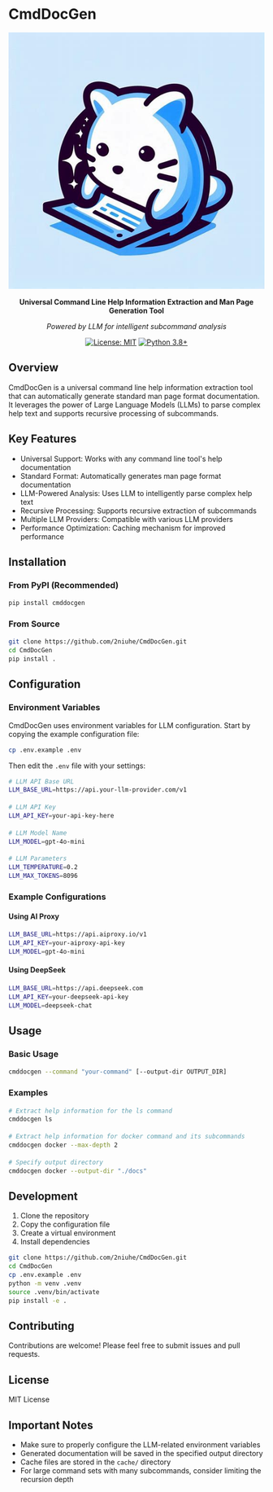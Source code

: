 # CmdDocGen

<div align="center">

![CmdDocGen Logo](https://raw.githubusercontent.com/2niuhe/CmdDocGen/main/assets/logo.png)

**Universal Command Line Help Information Extraction and Man Page Generation Tool**

*Powered by LLM for intelligent subcommand analysis*

[![License: MIT](https://img.shields.io/badge/License-MIT-yellow.svg)](https://opensource.org/licenses/MIT)
[![Python 3.8+](https://img.shields.io/badge/python-3.8+-blue.svg)](https://www.python.org/downloads/)

</div>

## Overview

CmdDocGen is a universal command line help information extraction tool that can automatically generate standard man page format documentation. It leverages the power of Large Language Models (LLMs) to parse complex help text and supports recursive processing of subcommands.

## Key Features

- Universal Support: Works with any command line tool's help documentation
- Standard Format: Automatically generates man page format documentation
- LLM-Powered Analysis: Uses LLM to intelligently parse complex help text
- Recursive Processing: Supports recursive extraction of subcommands
- Multiple LLM Providers: Compatible with various LLM providers
- Performance Optimization: Caching mechanism for improved performance

## Installation

### From PyPI (Recommended)

```bash
pip install cmddocgen
```

### From Source

```bash
git clone https://github.com/2niuhe/CmdDocGen.git
cd CmdDocGen
pip install .
```

## Configuration

### Environment Variables

CmdDocGen uses environment variables for LLM configuration. Start by copying the example configuration file:

```bash
cp .env.example .env
```

Then edit the `.env` file with your settings:

```bash
# LLM API Base URL
LLM_BASE_URL=https://api.your-llm-provider.com/v1

# LLM API Key
LLM_API_KEY=your-api-key-here

# LLM Model Name
LLM_MODEL=gpt-4o-mini

# LLM Parameters
LLM_TEMPERATURE=0.2
LLM_MAX_TOKENS=8096
```

### Example Configurations

#### Using AI Proxy

```bash
LLM_BASE_URL=https://api.aiproxy.io/v1
LLM_API_KEY=your-aiproxy-api-key
LLM_MODEL=gpt-4o-mini
```

#### Using DeepSeek

```bash
LLM_BASE_URL=https://api.deepseek.com
LLM_API_KEY=your-deepseek-api-key
LLM_MODEL=deepseek-chat
```

## Usage

### Basic Usage

```bash
cmddocgen --command "your-command" [--output-dir OUTPUT_DIR]
```

### Examples

```bash
# Extract help information for the ls command
cmddocgen ls

# Extract help information for docker command and its subcommands
cmddocgen docker --max-depth 2

# Specify output directory
cmddocgen docker --output-dir "./docs"

```

## Development

1. Clone the repository
2. Copy the configuration file
3. Create a virtual environment
4. Install dependencies

```bash
git clone https://github.com/2niuhe/CmdDocGen.git
cd CmdDocGen
cp .env.example .env
python -m venv .venv
source .venv/bin/activate
pip install -e .
```

## Contributing

Contributions are welcome! Please feel free to submit issues and pull requests.

## License

MIT License

## Important Notes

- Make sure to properly configure the LLM-related environment variables
- Generated documentation will be saved in the specified output directory
- Cache files are stored in the `cache/` directory
- For large command sets with many subcommands, consider limiting the recursion depth
